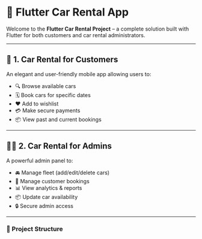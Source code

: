 # 🚗 Flutter Car Rental App

Welcome to the **Flutter Car Rental Project** – a complete solution built with Flutter for both customers and car rental administrators.

---

## 📱 1. Car Rental for **Customers**

An elegant and user-friendly mobile app allowing users to:

- 🔍 Browse available cars
- 🗓️ Book cars for specific dates
- ❤️ Add to wishlist
- 💳 Make secure payments
- 📦 View past and current bookings

---

## 🧑‍💼 2. Car Rental for **Admins**

A powerful admin panel to:

- 🚘 Manage fleet (add/edit/delete cars)
- 👤 Manage customer bookings
- 📊 View analytics & reports
- 📦 Update car availability
- 🔒 Secure admin access

---

### 📂 Project Structure

